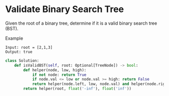 # Validate Binary Search Tree

Given the root of a binary tree, determine if it is a valid binary search tree (BST).

Example

```
Input: root = [2,1,3]
Output: true
```

```python
class Solution:
    def isValidBST(self, root: Optional[TreeNode]) -> bool:
        def helper(node, low, high):
            if not node: return True
            if node.val <= low or node.val >= high: return False
            return helper(node.left, low, node.val) and helper(node.right, node.val, high)
        return helper(root, float('-inf'), float('inf'))
```
